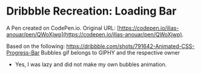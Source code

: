# Dribbble Recreation: Loading Bar

A Pen created on CodePen.io. Original URL: [https://codepen.io/ilias-anouar/pen/QWoXjwp](https://codepen.io/ilias-anouar/pen/QWoXjwp).

Based on the following: https://dribbble.com/shots/791642-Animated-CSS-Progress-Bar
Bubbles gif belongs to GIPHY and the respective owner

* Yes, I was lazy and did not make my own bubbles animation.